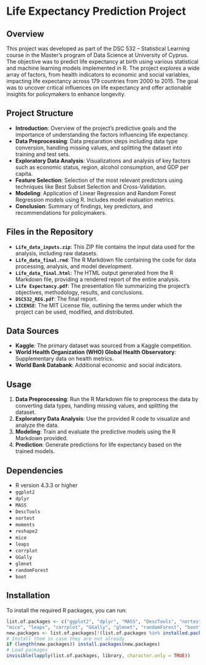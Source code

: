 # Life Expectancy Prediction Project

## Overview

This project was developed as part of the DSC 532 – Statistical Learning course in the Master’s program of Data Science at University of Cyprus. The objective was to predict life expectancy at birth using various statistical and machine learning models implemented in R. The project explores a wide array of factors, from health indicators to economic and social variables, impacting life expectancy across 179 countries from 2000 to 2015. The goal was to uncover critical influences on life expectancy and offer actionable insights for policymakers to enhance longevity.


## Project Structure

- **Introduction**: Overview of the project’s predictive goals and the importance of understanding the factors influencing life expectancy.
- **Data Preprocessing**: Data preparation steps including data type conversion, handling missing values, and splitting the dataset into training and test sets.
- **Exploratory Data Analysis**: Visualizations and analysis of key factors such as economic status, region, alcohol consumption, and GDP per capita.
- **Feature Selection**: Selection of the most relevant predictors using techniques like Best Subset Selection and Cross-Validation.
- **Modeling**: Application of Linear Regression and Random Forest Regression models using R. Includes model evaluation metrics.
- **Conclusion**: Summary of findings, key predictors, and recommendations for policymakers.

## Files in the Repository

- **`Life_data_inputs.zip`**: This ZIP file contains the input data used for the analysis, including raw datasets.
- **`Life_data_final.rmd`**: The R Markdown file containing the code for data processing, analysis, and model development.
- **`Life_data_final.html`**: The HTML output generated from the R Markdown file, providing a rendered report of the entire analysis.
- **`Life Expectancy.pdf`**: The presentation file summarizing the project’s objectives, methodology, results, and conclusions.
- **`DSC532_REG.pdf`**: The final report.
- **`LICENSE`**: The MIT License file, outlining the terms under which the project can be used, modified, and distributed.

## Data Sources

- **Kaggle**: The primary dataset was sourced from a Kaggle competition.
- **World Health Organization (WHO) Global Health Observatory**: Supplementary data on health metrics.
- **World Bank Databank**: Additional economic and social indicators.

## Usage

1. **Data Preprocessing**: Run the R Markdown file to preprocess the data by converting data types, handling missing values, and splitting the dataset.
2. **Exploratory Data Analysis**: Use the provided R code to visualize and analyze the data.
3. **Modeling**: Train and evaluate the predictive models using the R Markdown provided.
4. **Prediction**: Generate predictions for life expectancy based on the trained models.

## Dependencies

- R version 4.3.3 or higher
- `ggplot2`
- `dplyr`
- `MASS`
- `DescTools`
- `nortest`
- `moments`
- `reshape2`
- `mice`
- `leaps`
- `corrplot`
- `GGally`
- `glmnet`
- `randomForest`
- `boot`

## Installation

To install the required R packages, you can run:

```r
list.of.packages <- c("ggplot2", "dplyr", "MASS", "DescTools", "nortest", "moments", "reshape2",
"mice", "leaps", "corrplot", "GGally", "glmnet", "randomForest", "boot")
new.packages <- list.of.packages[!(list.of.packages %in% installed.packages()[, "Package"])]
# Install them in case they are not already
if (length(new.packages)) install.packages(new.packages)
# Load packages
invisible(lapply(list.of.packages, library, character.only = TRUE))

